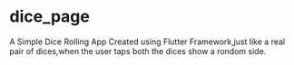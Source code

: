# dice_page

A Simple Dice Rolling App Created using Flutter Framework,just like a real pair of dices,when the user taps 
both the dices show a rondom side.

